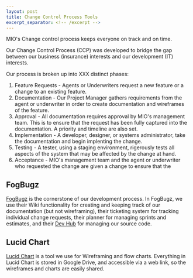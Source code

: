 ```yaml
---
layout: post
title: Change Control Process Tools
excerpt_separator: <!-- /excerpt -->
---
```


MIO's Change control process keeps everyone on track and on time.
<!-- /excerpt -->
Our Change Control Process (CCP) was developed to bridge the gap between our
business (insurance) interests and our development (IT) interests.

Our process is broken up into XXX distinct phases:

1. Feature Requests - Agents or Underwriters request a new feature or a
change to an existing feature.
2. Documentation - Our Project Manager gathers requirements from the agent or
underwriter in order to create documentation and wireframes of the feature.
3. Approval - All documentation requires approval by MIO's management team.
This is to ensure that the request has been fully captured into the
documentation.  A priority and timeline are also set.
4. Implementation - A developer, designer, or systems administrator, take the
documentation and begin implenting the change.
5. Testing - A tester, using a staging environment, rigerously tests all
aspects of the system that may be affected by the change at hand.
6. Acceptance - MIO's management team and the agent or underwriter who
requested the change are given a change to ensure that the 

## FogBugz

[FogBugz](https://www.fogcreek.com/fogbugz/) is the cornerstone of our
development process.  In FogBugz, we use their Wiki functionality for creating
and keeping track of our documentation (but not wireframing), their ticketing
system for tracking individual change requests, their planner for managing
sprints and estimates, and their
[Dev Hub](https://www.fogcreek.com/fogbugz/devhub) for managing our source code.

## Lucid Chart

[Lucid Chart](https://www.lucidchart.com/) is a tool we use for Wireframing and
flow charts.  Everything in Lucid Chart is stored in Google Drive, and
accessible via a web link, so the wireframes and charts are easily shared.